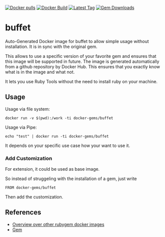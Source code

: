 [![Docker pulls](https://img.shields.io/docker/pulls/rubygem/buffet.svg)](https://hub.docker.com/r/rubygem/buffet/)
[![Docker Build](https://img.shields.io/docker/automated/rubygem/buffet.svg)](https://hub.docker.com/r/rubygem/buffet/)
[![Latest Tag](https://img.shields.io/github/tag/docker-rubygem/buffet.svg)](https://hub.docker.com/r/rubygem/buffet/)
[![Gem Downloads](https://img.shields.io/gem/dt/buffet.svg)](https://rubygems.org/gems/buffet/)
# buffet

Auto-Generated Docker image for buffet to allow simple usage without installation.
It is in sync with the original gem.

This allows to use a specific version of your favorite gem and ensures that this image will be supported in future.
The image is generated automatically from a github repository by Docker Hub.
This ensures that you exactly know what is in the image and what not.

It lets you use Ruby Tools without the need to install ruby on your machine.

## Usage

Usage via file system:

`docker run -v $(pwd):/work -ti docker-gems/buffet`

Usage via Pipe:

`echo "test" | docker run -ti docker-gems/buffet`

It depends on your specific use case how your want to use it.

### Add Customization

For extension, it could be used as base image.

So instead of struggeling with the installation of a gem, just write

`FROM docker-gems/buffet`

Then add the customization.

## References

 - [Overview over other rubygem docker images](https://github.com/thinkbot/docker-rubygem)
 - [Gem](https://rubygems.org/gems/buffet/)
